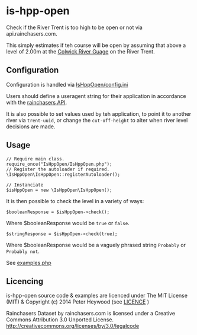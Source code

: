 is-hpp-open
===========

Check if the River Trent is too high to be open or not via api.rainchasers.com.

This simply estimates if teh course will be open by assuming that above a level of 2.00m at the [Colwick River Guage](http://www.environment-agency.gov.uk/homeandleisure/floods/riverlevels/120752.aspx?stationId=2102) on the River Trent.

Configuration
-------------
Configuration is handled via [IsHppOpen/config.ini](https://github.com/peethwd/is-hpp-open/blob/master/IsHppOpen/config.ini)

Users should define a useragent string for their application in accordance with the [rainchasers API](http://developer.rainchasers.com/#api).

It is also possible to set values used by teh application, to point it to another river via ```trent-uuid```, or change the ```cut-off-height``` to alter when river level decisions are made. 


Usage
-----

    // Require main class.
    require_once("IsHppOpen/IsHppOpen.php");
    // Register the autoloader if required.
    \IsHppOpen\IsHppOpen::registerAutoloader();

    // Instanciate
    $isHppOpen = new \IsHppOpen\IsHppOpen();

It is then possible to check the level in a variety of ways:

    $booleanResponse = $isHppOpen->check();

Where $booleanResponse would be ```true``` or ```false```.

    $stringResponse = $isHppOpen->check(true);

Where $booleanResponse would be a vaguely phrased string ```Probably``` or ```Probably not```.

See [examples.php](https://github.com/peethwd/is-hpp-open/blob/master/examples.php)


Licencing 
---------
is-hpp-open source code & examples are licenced under The MIT License (MIT) & Copyright (c) 2014 Peter Heywood (see [LICENCE](https://github.com/peethwd/is-hpp-open/blob/master/LICENSE]) )

Rainchasers Dataset by rainchasers.com is licensed under a Creative Commons Attribution 3.0 Unported License.
http://creativecommons.org/licenses/by/3.0/legalcode


